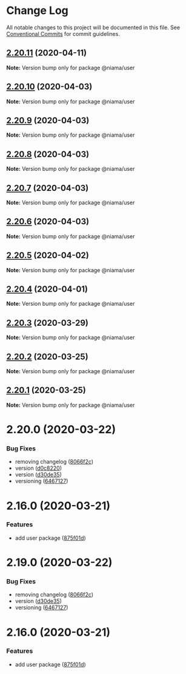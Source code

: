 # Change Log

All notable changes to this project will be documented in this file.
See [Conventional Commits](https://conventionalcommits.org) for commit guidelines.

## [2.20.11](https://github.com/niama-strategies/niama/compare/@niama/user@2.20.10...@niama/user@2.20.11) (2020-04-11)

**Note:** Version bump only for package @niama/user





## [2.20.10](https://github.com/niama-strategies/niama/compare/@niama/user@2.20.9...@niama/user@2.20.10) (2020-04-03)

**Note:** Version bump only for package @niama/user





## [2.20.9](https://github.com/niama-strategies/niama/compare/@niama/user@2.20.8...@niama/user@2.20.9) (2020-04-03)

**Note:** Version bump only for package @niama/user





## [2.20.8](https://github.com/niama-strategies/niama/compare/@niama/user@2.20.7...@niama/user@2.20.8) (2020-04-03)

**Note:** Version bump only for package @niama/user





## [2.20.7](https://github.com/niama-strategies/niama/compare/@niama/user@2.20.6...@niama/user@2.20.7) (2020-04-03)

**Note:** Version bump only for package @niama/user





## [2.20.6](https://github.com/niama-strategies/niama/compare/@niama/user@2.20.5...@niama/user@2.20.6) (2020-04-03)

**Note:** Version bump only for package @niama/user





## [2.20.5](https://github.com/niama-strategies/niama/compare/@niama/user@2.20.4...@niama/user@2.20.5) (2020-04-02)

**Note:** Version bump only for package @niama/user





## [2.20.4](https://github.com/niama-strategies/niama/compare/@niama/user@2.20.3...@niama/user@2.20.4) (2020-04-01)

**Note:** Version bump only for package @niama/user





## [2.20.3](https://github.com/niama-strategies/niama/compare/@niama/user@2.20.2...@niama/user@2.20.3) (2020-03-29)

**Note:** Version bump only for package @niama/user





## [2.20.2](https://github.com/niama-strategies/niama/compare/@niama/user@2.20.1...@niama/user@2.20.2) (2020-03-25)

**Note:** Version bump only for package @niama/user





## [2.20.1](https://github.com/niama-strategies/niama/compare/@niama/user@2.20.0...@niama/user@2.20.1) (2020-03-25)

**Note:** Version bump only for package @niama/user





# 2.20.0 (2020-03-22)


### Bug Fixes

* removing changelog ([8066f2c](https://github.com/niama-strategies/niama/commit/8066f2c143a8e93600d5dab4ab313501e81f7a82))
* version ([d0c8220](https://github.com/niama-strategies/niama/commit/d0c822081680fe0106ebe9b8dd30ce769d102759))
* version ([d30de35](https://github.com/niama-strategies/niama/commit/d30de355da29ccd03916cddcd532e543e5906d0d))
* versioning ([6467127](https://github.com/niama-strategies/niama/commit/6467127550c6c1bfbc0d43ab4d83906695d9d732))



# 2.16.0 (2020-03-21)


### Features

* add user package ([875f01d](https://github.com/niama-strategies/niama/commit/875f01d159e40a660aaff19ddf05f70f77b083ee))





# 2.19.0 (2020-03-22)


### Bug Fixes

* removing changelog ([8066f2c](https://github.com/niama-strategies/niama/commit/8066f2c143a8e93600d5dab4ab313501e81f7a82))
* version ([d30de35](https://github.com/niama-strategies/niama/commit/d30de355da29ccd03916cddcd532e543e5906d0d))
* versioning ([6467127](https://github.com/niama-strategies/niama/commit/6467127550c6c1bfbc0d43ab4d83906695d9d732))



# 2.16.0 (2020-03-21)


### Features

* add user package ([875f01d](https://github.com/niama-strategies/niama/commit/875f01d159e40a660aaff19ddf05f70f77b083ee))
